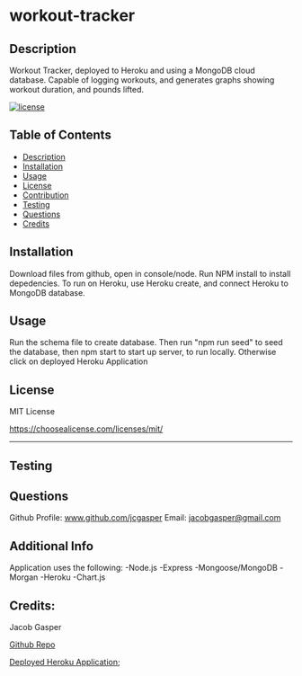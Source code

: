 # workout-tracker

## Description

  Workout Tracker, deployed to Heroku and using a MongoDB cloud database. Capable of logging workouts, and generates graphs showing workout duration, and pounds lifted. 
  
  [![license](https://img.shields.io/badge/license-MITLicense-blue)](https://shields.io)
  
  ## Table of Contents 
  
  
  - [Description](#description)
  - [Installation](#installation)
  - [Usage](#usage)
  - [License](#license)
  - [Contribution](#contribution)
  - [Testing](#testing)
  - [Questions](#questions)
  - [Credits](#credits)
  
  
  ## Installation
  Download files from github, open in console/node. Run NPM install to install depedencies. To run on Heroku, use Heroku create, and connect Heroku to MongoDB database.
  
  ## Usage
  Run the schema file to create database. Then run "npm run seed" to seed the database, then npm start to start up server, to run locally.
  Otherwise click on deployed Heroku Application




  ## License
  MIT License

  https://choosealicense.com/licenses/mit/


  ---
  
  
  ## Testing
  

  ## Questions
  Github Profile: www.github.com/jcgasper
  Email: jacobgasper@gmail.com

 
  ## Additional Info
  Application uses the following:
  -Node.js
  -Express
  -Mongoose/MongoDB
  -Morgan
  -Heroku
  -Chart.js

  ## Credits:

  Jacob Gasper

  [Github Repo](https://github.com/jcgasper/workout-tracker "Github Repo")
  
  

  [Deployed Heroku Application](https://calm-mesa-14040.herokuapp.com/ "Heroku app");